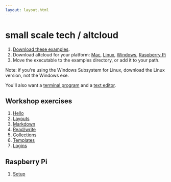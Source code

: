 ```yaml
---
layout: layout.html
---
```


# small scale tech / altcloud

1. [Download these examples](https://github.com/jkriss/small-scale-workshop/archive/master.zip).
1. Download altcloud for your platform:
[Mac](macos/altcloud), [Linux](linux-x64/altcloud), [Windows](win/altcloud.exe), [Raspberry Pi](linux-armv6/altcloud)
1. Move the executable to the examples directory, or add it to your path.

Note: if you're using the Windows Subsystem for Linux, download the Linux version, not the Windows exe.

You'll also want a <a href="https://hyper.is" target="_blank">terminal program</a> and a <a href="http://atom.io" target="_blank">text editor</a>. <!-- __ <-- fix the annoying syntax highlighting -->

## Workshop exercises

1. [Hello](01-hello)
1. [Layouts](02-layouts)
1. [Markdown](03-markdown)
1. [Read/write](04-read-write)
1. [Collections](05-collections)
1. [Templates](06-templates)
1. [Logins](07-logins)

## Raspberry Pi

1. [Setup](pi/setup.md)
